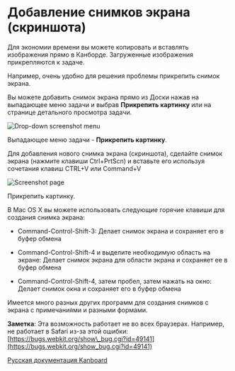Добавление снимков экрана (скриншота)
=====================================



Для экономии времени вы можете копировать и вставлять изображения прямо в Канборде. Загруженные изображения прикрепляются к задаче.



Например, очень удобно для решения проблемы прикрепить снимок экрана.



Вы можете добавить снимок экрана прямо из Доски нажав на выпадающее меню задачи и выбрав **Прикрепить картинку** или на странице детального просмотра задачи.



![Drop-down screenshot menu](screenshots/dropdown-screenshot.png)



Выпадающее меню задачи - **Прикрепить картинку**.



Для добавления нового снимка экрана (скриншота), сделайте снимок экрана (нажмите клавиши Ctrl+PrtScn) и вставьте его используя сочетания клавиш CTRL+V или Command+V



![Screenshot page](screenshots/task-screenshot.png)

Прикрепить картинку.



В Mac OS X вы можете использовать следующие горячие клавиши для создания снимка экрана:



-   Command-Control-Shift-3: Делает снимок экрана и сохраняет его в буфер обмена



-   Command-Control-Shift-4 и выделите необходимую область на экране: Делает снимок экрана для области экрана и сохраняет ее в буфер обмена



-   Command-Control-Shift-4, затем пробел, затем нажать на окно: Делает снимок окна и сохраняет его в буфер обмена



Имеется много разных других программ для создания снимков с экрана с примечаниями и разными формами.



**Заметка**: Эта возможность работает не во всех браузерах. Например, не работает в Safari из-за этой ошибки: [https://bugs.webkit.org/show\_bug.cgi?id=49141](https://bugs.webkit.org/show_bug.cgi?id=49141)




 



 



 



[Русская документация Kanboard](http://kanboard.ru/doc/)

